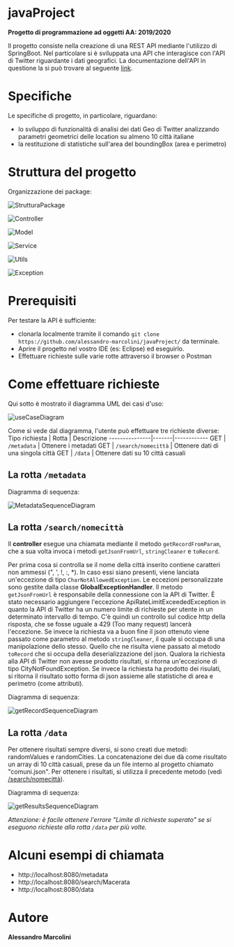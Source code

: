 # javaProject
**Progetto di programmazione ad oggetti AA: 2019/2020**

Il progetto consiste nella creazione di una REST API mediante l'utilizzo di SpringBoot. Nel particolare si è sviluppata una API che interagisce con l'API di Twitter riguardante i dati geografici. La documentazione dell'API in questione la si può trovare al seguente [link](https://developer.twitter.com/en/docs/geo/places-near-location/api-reference/get-geo-search).

# Specifiche
Le specifiche di progetto, in particolare, riguardano:
 * lo sviluppo di funzionalità di analisi dei dati Geo di Twitter analizzando parametri geometrici delle location su almeno 10 città italiane
 * la restituzione di statistiche sull'area del boundingBox (area e perimetro)
 
# Struttura del progetto
Organizzazione dei package: 

![StrutturaPackage](https://github.com/alessandro-marcolini/javaProject/blob/master/UML/StrutturaPackage.png)

![Controller](https://github.com/alessandro-marcolini/javaProject/blob/master/UML/ControllerClassDiagram.png)

![Model](https://github.com/alessandro-marcolini/javaProject/blob/master/UML/ModelClassDiagram.png)

![Service](https://github.com/alessandro-marcolini/javaProject/blob/master/UML/ServiceClassDiagram.png)

![Utils](https://github.com/alessandro-marcolini/javaProject/blob/master/UML/UtilsClassDiagram.png)

![Exception](https://github.com/alessandro-marcolini/javaProject/blob/master/UML/ExceptionClassDiagram.png)


# Prerequisiti
Per testare la API è sufficiente:
 * clonarla localmente tramite il comando `git clone https://github.com/alessandro-marcolini/javaProject/` da terminale.
 * Aprire il progetto nel vostro IDE (es: Eclipse) ed eseguirlo.
 * Effettuare richieste sulle varie rotte attraverso il browser o Postman

# Come effettuare richieste
Qui sotto è mostrato il diagramma UML dei casi d'uso:

![useCaseDiagram](https://github.com/alessandro-marcolini/javaProject/blob/master/UML/useCaseDiagram.png)

Come si vede dal diagramma, l'utente può effettuare tre richieste diverse:
Tipo richiesta | Rotta | Descrizione
---------------|-------|------------
GET | `/metadata` | Ottenere i metadati
GET | `/search/nomecittà` | Ottenere dati di una singola città
GET | `/data` | Ottenere dati su 10 città casuali
 
 ## La rotta `/metadata`
 Diagramma di sequenza:
 
 ![MetadataSequenceDiagram](https://github.com/alessandro-marcolini/javaProject/blob/master/UML/MetadataSequenceDiagram.png)
 
 ## La rotta `/search/nomecittà`
  Il **controller** esegue una chiamata mediante il metodo `getRecordFromParam`, che a sua volta invoca i metodi `getJsonFromUrl`, `stringCleaner` e `toRecord`. 
  
  Per prima cosa si controlla se il nome della città inserito contiene caratteri non ammessi (", ', !, :, \*). In caso essi siano presenti, viene lanciata un'eccezione di tipo `CharNotAllowedException`. 
  Le eccezioni personalizzate sono gestite dalla classe **GlobalExceptionHandler**.
  Il metodo `getJsonFromUrl` è responsabile della connessione con la API di Twitter. È stato necessario aggiungere l'eccezione ApiRateLimitExceededException in quanto la API di Twitter ha un numero limite di richieste per utente in un determinato intervallo di tempo. C'è quindi un controllo sul codice http della risposta, che se fosse uguale a 429 (Too many request) lancerà l'eccezione.
  Se invece la richiesta va a buon fine il json ottenuto viene passato come parametro al metodo `stringCleaner`, il quale si occupa di una manipolazione dello stesso. Quello che ne risulta viene passato al metodo `toRecord` che si occupa della deserializzazione del json. Qualora la richiesta alla API di Twitter non avesse prodotto risultati, si ritorna un'eccezione di tipo CityNotFoundException.
  Se invece la richiesta ha prodotto dei risulati, si ritorna il risultato sotto forma di json assieme alle statistiche di area e perimetro (come attributi).
  
  Diagramma di sequenza:
 
 ![getRecordSequenceDiagram](https://github.com/alessandro-marcolini/javaProject/blob/master/UML/getRecordSequenceDiagram.png)
 
  ## La rotta `/data`
  Per ottenere risultati sempre diversi, si sono creati due metodi: randomValues e randomCities. La concatenazione dei due dà come risultato un array di 10 città casuali, prese da un file interno al progetto chiamato "comuni.json".
  Per ottenere i risultati, si utilizza il precedente metodo (vedi [/search/nomecittà](https://github.com/alessandro-marcolini/javaProject#la-rotta-searchnomecitt%C3%A0)).
  
  Diagramma di sequenza:
 
 ![getResultsSequenceDiagram](https://github.com/alessandro-marcolini/javaProject/blob/master/UML/getResultsSequenceDiagram.png)
 
 _Attenzione: è facile ottenere l'errore "Limite di richieste superato" se si eseguono richieste alla rotta `/data` per più volte._
 
# Alcuni esempi di chiamata
 * http://localhost:8080/metadata
 * http://localhost:8080/search/Macerata
 * http://localhost:8080/data

# Autore
**Alessandro Marcolini**
